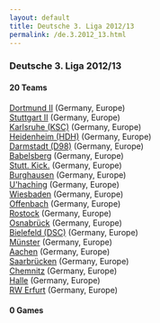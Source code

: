 ```yaml
---
layout: default
title: Deutsche 3. Liga 2012/13
permalink: /de.3.2012_13.html
---
```




### Deutsche 3. Liga 2012/13


#### 20 Teams


[Dortmund II](de.html#dortmundii)  (Germany, Europe) <br>
[Stuttgart II](de.html#stuttgartii)  (Germany, Europe) <br>
[Karlsruhe (KSC)](de.html#karlsruhe)  (Germany, Europe) <br>
[Heidenheim (HDH)](de.html#heidenheim)  (Germany, Europe) <br>
[Darmstadt (D98)](de.html#darmstadt)  (Germany, Europe) <br>
[Babelsberg](de.html#babelsberg)  (Germany, Europe) <br>
[Stutt. Kick.](de.html#stuttkick)  (Germany, Europe) <br>
[Burghausen](de.html#burghausen)  (Germany, Europe) <br>
[U'haching](de.html#uhaching)  (Germany, Europe) <br>
[Wiesbaden](de.html#wiesbaden)  (Germany, Europe) <br>
[Offenbach](de.html#offenbach)  (Germany, Europe) <br>
[Rostock](de.html#rostock)  (Germany, Europe) <br>
[Osnabrück](de.html#osnabrueck)  (Germany, Europe) <br>
[Bielefeld (DSC)](de.html#bielefeld)  (Germany, Europe) <br>
[Münster](de.html#muenster)  (Germany, Europe) <br>
[Aachen](de.html#aachen)  (Germany, Europe) <br>
[Saarbrücken](de.html#saarbruecken)  (Germany, Europe) <br>
[Chemnitz](de.html#chemnitz)  (Germany, Europe) <br>
[Halle](de.html#halle)  (Germany, Europe) <br>
[RW Erfurt](de.html#rwerfurt)  (Germany, Europe) <br>



 



#### 0 Games




